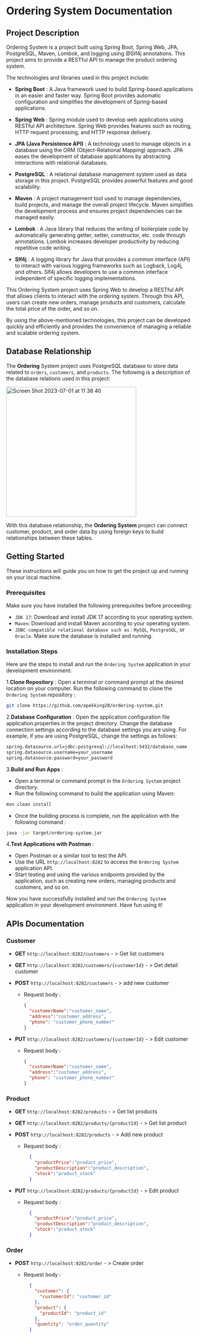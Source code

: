 # Ordering System Documentation

## Project Description

Ordering System is a project built using Spring Boot, Spring Web, JPA, PostgreSQL, Maven, Lombok, and logging using @Slf4j annotations. This project aims to provide a RESTful API to manage the product ordering system.

The technologies and libraries used in this project include:

- **Spring Boot** : A Java framework used to build Spring-based applications in an easier and faster way. Spring Boot provides automatic configuration and simplifies the development of Spring-based applications.

- **Spring Web** : Spring module used to develop web applications using RESTful API architecture. Spring Web provides features such as routing, HTTP request processing, and HTTP response delivery.

- **JPA (Java Persistence API)** : A technology used to manage objects in a database using the ORM (Object-Relational Mapping) approach. JPA eases the development of database applications by abstracting interactions with relational databases.

- **PostgreSQL** : A relational database management system used as data storage in this project. PostgreSQL provides powerful features and good scalability.

- **Maven** : A project management tool used to manage dependencies, build projects, and manage the overall project lifecycle. Maven simplifies the development process and ensures project dependencies can be managed easily.
  
- **Lombok** : A Java library that reduces the writing of boilerplate code by automatically generating getter, setter, constructor, etc. code through annotations. Lombok increases developer productivity by reducing repetitive code writing.

- **Slf4j** : A logging library for Java that provides a common interface (API) to interact with various logging frameworks such as Logback, Log4j, and others. Slf4j allows developers to use a common interface independent of specific logging implementations.


This Ordering System project uses Spring Web to develop a RESTful API that allows clients to interact with the ordering system. Through this API, users can create new orders, manage products and customers, calculate the total price of the order, and so on.

By using the above-mentioned technologies, this project can be developed quickly and efficiently and provides the convenience of managing a reliable and scalable ordering system.


## Database Relationship

The **Ordering** System project uses PostgreSQL database to store data related to `orders`, `customers`, and `products`. The following is a description of the database relations used in this project:

<img width="350" alt="Screen Shot 2023-07-01 at 11 38 40" src="https://github.com/apekking28/ordering-system/assets/106460262/16294f0d-c644-41b7-ba83-a06765c966fb">

With this database relationship, the **Ordering System** project can connect customer, product, and order data by using foreign keys to build relationships between these tables.


## Getting Started

These instructions will guide you on how to get the project up and running on your local machine.

### Prerequisites
Make sure you have installed the following prerequisites before proceeding:

- `JDK 17`: Download and install JDK 17 according to your operating system.
- `Maven`: Download and install Maven according to your operating system.
- `JDBC-compatible relational database such as`  : `MySQL`, `PostgreSQL`, or `Oracle`. Make sure the database is installed and running.

### Installation Steps

Here are the steps to install and run the `Ordering System` application in your development environment:

1.**Clone Repository** :
Open a terminal or command prompt at the desired location on your computer.
Run the following command to clone the `Ordering System` repository :

```bash
git clone https://github.com/apekking28/ordering-system.git

```

2.**Database Configuration** :
Open the application configuration file application.properties in the project directory.
Change the database connection settings according to the database settings you are using. For example, if you are using PostgreSQL, change the settings as follows:

```bash
spring.datasource.url=jdbc:postgresql://localhost:5432/database_name
spring.datasource.username=your_username
spring.datasource.password=your_password

```
3.**Build and Run Apps** : 
- Open a terminal or command prompt in the `Ordering System` project directory.
- Run the following command to build the application using Maven:

```bash
mvn clean install
```
- Once the building process is complete, run the application with the following command :
``` bash
java -jar target/ordering-system.jar
```

4.**Test Applications with Postman** :
- Open Postman or a similar tool to test the API.
- Use the URL `http://localhost:8282` to access the `Ordering System` application API.
- Start testing and using the various endpoints provided by the application, such as creating new orders, managing products and customers, and so on.

Now you have successfully installed and run the `Ordering System` application in your development environment. Have fun using it!



## APIs Documentation

### Customer

- **GET** `http://localhost:8282/customers` - > Get list customers
- **GET** `http://localhost:8282/customers/{customerId}` - > Get detail customer
- **POST** `http://localhost:8282/customers` - > add new customer
  
  - Request body :
 
    ```json
    {
      "customerName":"customer_name",
      "address":"customer_address",
      "phone": "customer_phone_number"
    }
    ```
- **PUT** `http://localhost:8282/customers/{customerId}` - > Edit customer
  
  - Request body :
 
    ```json
    {
      "customerName":"customer_name",
      "address":"customer_address",
      "phone": "customer_phone_number"
    }
    ```


### Product

- **GET** `http://localhost:8282/products` - > Get list products
- **GET** `http://localhost:8282/products/{productId}` - > Get list product
- **POST** `http://localhost:8282/products` - > Add new product

  - Request body :
    
    ```json  
      {
        "productPrice":"product_price",
        "productDescription":"product_description",
        "stock":"product_stock"
      }
    ```
    
- **PUT** `http://localhost:8282/products/{productId}` - > Edit product

  - Request body :
    
    ```json  
      {
        "productPrice":"product_price",
        "productDescription":"product_description",
        "stock":"product_stock"
      }
    ```


### Order

- **POST** `http://localhost:8282/order` - > Create order
  - Request body :
    
    ```json  
      {
        "customer": {
          "customerId": "customer_id"
        },
        "product": {
          "productId": "product_id"
        },
        "quantity": "order_quantity"
      }
    ```





















